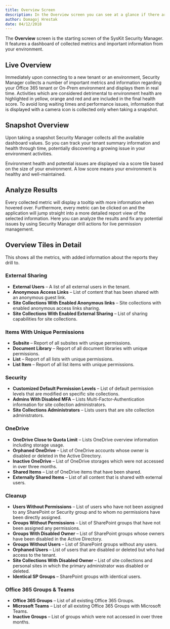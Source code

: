 ```yaml
---
title: Overview Screen
description: In the Overview screen you can see at a glance if there are any potential issues in your environment.
author: Domagoj Hrestak
date: 04/12/2018
---
```


The __Overview__ screen is the starting screen of the SysKit Security Manager. It features a dashboard of collected metrics and important information from your environment.

## Live Overview
Immediately upon connecting to a new tenant or an environment, Security Manager collects a number of important metrics and information regarding your Office 365 tenant or On-Prem environment and displays them in real time. Activities which are considered detrimental to environment health are highlighted in yellow, orange and red and are included in the final health score. To avoid long waiting times and performance issues, information that is displayed with a camera icon is collected only when taking a snapshot.

## Snapshot Overview
Upon taking a snapshot Security Manager collects all the available dashboard values. So you can track your tenant summary information and health through time, potentially discovering a growing issue in your environment activities.

Environment health and potential issues are displayed via a score tile based on the size of your environment. A low score means your environment is healthy and well-maintained.

## Analyze Results
Every collected metric will display a tooltip with more information when hovered over. Furthermore, every metric can be clicked on and the application will jump straight into a more detailed report view of the selected information. Here you can analyze the results and fix any potential issues by using Security Manager drill actions for live permission management.

## Overview Tiles in Detail
This shows all the metrics, with added information about the reports they drill to.

### External Sharing
* __External Users__ – A list of all external users in the tenant.
* __Anonymous Access Links__ – List of content that has been shared with an anonymous guest link.
* __Site Collections With Enabled Anonymous links__ – Site collections with enabled anonymous access links sharing.
* __Site Collections With Enabled External Sharing__ – List of sharing capabilities for site collections.
### Items With Unique Permissions
* __Subsite__ – Report of all subsites with unique permissions.
* __Document Library__ – Report of all document libraries with unique permissions.
* __List__ – Report of all lists with unique permissions.
* __List Item__ – Report of all list items with unique permissions.
### Security
* __Customized Default Permission Levels__ – List of default permission levels that are modified on specific site collections.
* __Admins With Disabled MFA__ – Lists Multi-Factor-Authentication information for site collection administrators.
* __Site Collections Administrators__ – Lists users that are site collection administrators.
### OneDrive
* __OneDrive Close to Quota Limit__ – Lists OneDrive overview information including storage usage.
* __Orphaned OneDrive__ – List of OneDrive accounts whose owner is disabled or deleted in the Active Directory.
* __Inactive OneDrive__ – List of OneDrive storages which were not accessed in over three months.
* __Shared Items__ – List of OneDrive items that have been shared.
* __Externally Shared Items__ – List of all content that is shared with external users.
### Cleanup
* __Users Without Permissions__ – List of users who have not been assigned to any SharePoint or Security group and to whom no permissions have been directly assigned.
* __Groups Without Permissions__ – List of SharePoint groups that have not been assigned any permissions.
* __Groups With Disabled Owner__ – List of SharePoint groups whose owners have been disabled in the Active Directory.
* __Groups Without Users__ – List of SharePoint groups without any users.
* __Orphaned Users__ – List of users that are disabled or deleted but who had access to the tenant.
* __Site Collections With Disabled Owner__ – List of site collections and personal sites in which the primary administrator was disabled or deleted.
* __Identical SP Groups__ – SharePoint groups with identical users.
### Office 365 Groups & Teams
* __Office 365 Groups__ – List of all existing Office 365 Groups.
* __Microsoft Teams__ – List of all existing Office 365 Groups with Microsoft Teams.
* __Inactive Groups__ – List of groups which were not accessed in over three months.

